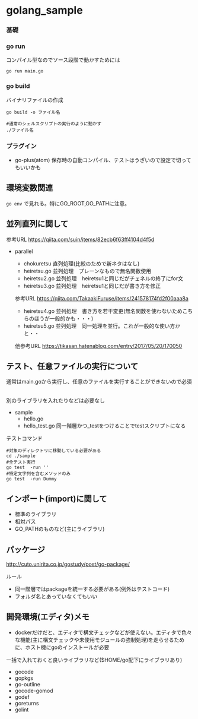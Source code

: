 # golang_sample

### 基礎

### go run
コンパイル型なのでソース段階で動かすためには
```
go run main.go

```
### go build
バイナリファイルの作成
```
go build -o ファイル名　

#通常のシェルスクリプトの実行のように動かす
./ファイル名
```


### プラグイン
- go-plus(atom)
  保存時の自動コンパイル、テストはうざいので設定で切ってもいいかも

## 環境変数関連
```go env``` で見れる。特にGO_ROOT,GO_PATHに注意。

## 並列直列に関して
参考URL https://qiita.com/suin/items/82ecb6f63ff4104d4f5d
- parallel
    - chokuretsu 直列処理(比較のためで新ネタはなし)
    - heiretsu.go 並列処理　プレーンなもので無名関数使用
    - heiretsu2.go 並列処理　heiretsu1と同じだがチェネルの終了にfor文
    - heiretsu3.go 並列処理　heiretsu1と同じだが書き方を修正

    参考URL https://qiita.com/TakaakiFuruse/items/241578174fd2f00aaa8a
    - heiretsu4.go 並列処理　書き方を若干変更(無名関数を使わないためこちらのほうが一般的かも・・・)
    - heiretsu5.go 並列処理　同一処理を並行。これが一般的な使い方かと・・

    他参考URL https://tikasan.hatenablog.com/entry/2017/05/20/170050

## テスト、任意ファイルの実行について

通常はmain.goから実行し、任意のファイルを実行することができないので必須

<br>
別のライブラリを入れたりなどは必要なし

- sample
    - hello.go
    - hello_test.go
    同一階層かつ_testをつけることでtestスクリプトになる

テストコマンド
```
#対象のディレクトリに移動している必要がある
cd ./sample
#全テスト実行
go test  -run ''
#特定文字列を含むメソッドのみ
go test  -run Dummy
```

## インポート(import)に関して

- 標準のライブラリ
- 相対パス
- GO_PATHのものなど(主にライブラリ)

## パッケージ
http://cuto.unirita.co.jp/gostudy/post/go-package/

ルール
- 同一階層ではpackageを統一する必要がある(例外はテストコード)
- フォルダ名とあっていなくてもいい    

## 開発環境(エディタ)メモ
- dockerだけだと、エディタで構文チェックなどが使えない。エディタで色々な機能(主に構文チェックや未使用モジュールの強制処理)を走らせるために、ホスト機にgoのインストールが必要

一括で入れておくと良いライブラリなど($HOME/go配下にライブラリあり)
- gocode
- gopkgs
- go-outline
- gocode-gomod
- godef
- goreturns
- golint